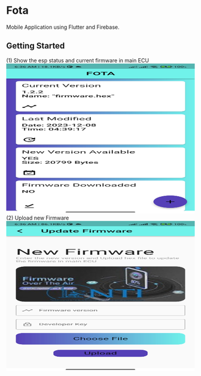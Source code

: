 # Fota

Mobile Application using Flutter and Firebase.

## Getting Started
(1) Show the esp status and current firmware in main ECU
<img src="https://github.com/MaryamMagdy570/FOTA-NTI-GP/blob/Flutter-App/appScreenUpdateMain.jpg" width="700" height="400">
(2) Upload new Firmware
<img src="https://github.com/MaryamMagdy570/FOTA-NTI-GP/blob/Flutter-App/appScreenUpdate.jpg" width="700" height="400">

